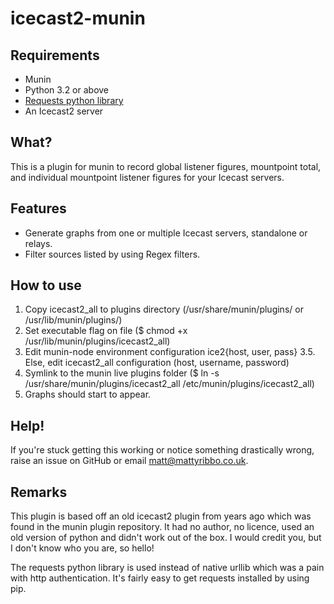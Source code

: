 icecast2-munin
==============

Requirements
------------
 * Munin
 * Python 3.2 or above
 * [Requests python library](http://docs.python-requests.org/en/latest/ "Requests")
 * An Icecast2 server

What?
-----
This is a plugin for munin to record global listener figures, mountpoint total, and individual mountpoint listener figures for your Icecast servers.

Features
--------
* Generate graphs from one or multiple Icecast servers, standalone or relays.
* Filter sources listed by using Regex filters.


How to use
----------
 1. Copy icecast2_all to plugins directory (/usr/share/munin/plugins/ or /usr/lib/munin/plugins/)
 2. Set executable flag on file ($ chmod +x /usr/lib/munin/plugins/icecast2_all)
 3. Edit munin-node environment configuration ice2{host, user, pass}
 3.5. Else, edit icecast2_all configuration (host, username, password)
 4. Symlink to the munin live plugins folder ($ ln -s /usr/share/munin/plugins/icecast2_all /etc/munin/plugins/icecast2_all)
 5. Graphs should start to appear.

Help!
-----
If you're stuck getting this working or notice something drastically wrong, raise an issue on GitHub or email matt@mattyribbo.co.uk.

Remarks
-------
This plugin is based off an old icecast2 plugin from years ago which was found in the munin plugin repository. It had no author, no licence, used an old version of python and didn't work out of the box. I would credit you, but I don't know who you are, so hello!

The requests python library is used instead of native urllib which was a pain with http authentication. It's fairly easy to get requests installed by using pip.
